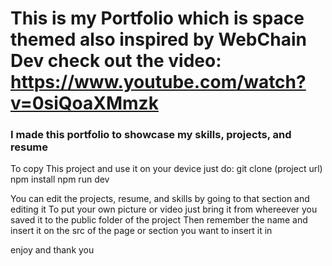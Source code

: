  # This is my Portfolio which is space themed also inspired by WebChain Dev check out the video: https://www.youtube.com/watch?v=0siQoaXMmzk

 ### I made this portfolio to showcase my skills, projects, and resume 

  To copy This project and use it on your device just do:
 git clone (project url)
 npm install 
 npm run dev

  You can edit the projects, resume, and skills by going to that section and editing it 
  To put your own picture or video just bring it from whereever you saved it to the public folder of the project
  Then remember the name and insert it on the src of the page or section you want to insert it in

  enjoy and thank you


